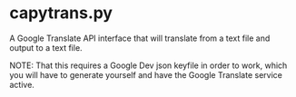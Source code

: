 # capytrans.py
A Google Translate API interface that will translate from a text file and output to a text file.

NOTE: That this requires a Google Dev json keyfile in order to work, which you will have to generate yourself and have the Google Translate service active.
